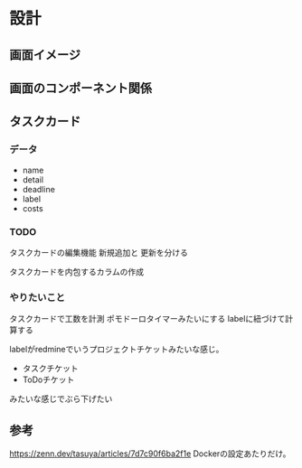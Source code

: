 # 設計

## 画面イメージ


## 画面のコンポーネント関係

## タスクカード

### データ

  - name
  - detail
  - deadline
  - label
  - costs

### TODO
タスクカードの編集機能
新規追加と
更新を分ける

タスクカードを内包するカラムの作成

### やりたいこと

タスクカードで工数を計測
ポモドーロタイマーみたいにする
labelに紐づけて計算する

labelがredmineでいうプロジェクトチケットみたいな感じ。

 - タスクチケット
  - ToDoチケット

みたいな感じでぶら下げたい


## 参考
https://zenn.dev/tasuya/articles/7d7c90f6ba2f1e
Dockerの設定あたりだけ。

